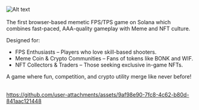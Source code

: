 ![Alt text](https://test.solstrike.xyz/solStrikeLogo.png)
<br></br>
The first browser-based memetic FPS/TPS game on Solana which combines fast-paced, AAA-quality gameplay with Meme and NFT culture.

Designed for: 

- FPS Enthusiasts – Players who love skill-based shooters.
- Meme Coin & Crypto Communities – Fans of tokens like BONK and WIF.
- NFT Collectors & Traders – Those seeking exclusive in-game NFTs.  

A game where fun, competition, and crypto utility merge like never before!
<br></br>

https://github.com/user-attachments/assets/9af98e90-7fc8-4c62-b80d-841aac121448

